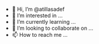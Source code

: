 - 👋 Hi, I’m @atillasadef
- 👀 I’m interested in ...
- 🌱 I’m currently learning ...
- 💞️ I’m looking to collaborate on ...
- 📫 How to reach me ...

<!---
atillasadef/atillasadef is a ✨ special ✨ repository because its `README.md` (this file) appears on your GitHub profile.
You can click the Preview link to take a look at your changes.
--->
